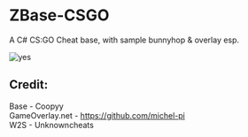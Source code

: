# ZBase-CSGO
A C# CS:GO Cheat base, with sample bunnyhop & overlay esp.

![yes](https://cdn.discordapp.com/attachments/435943050410196993/668328635345666058/unknown.png)

## Credit:
Base - Coopyy  
GameOverlay.net - https://github.com/michel-pi  
W2S - Unknowncheats


